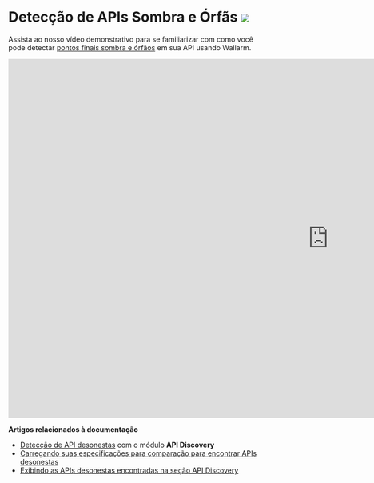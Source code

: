 # Detecção de APIs Sombra e Órfãs <a href="../about-wallarm/subscription-plans/#subscription-plans"><img src="../../images/api-security-tag.svg" style="border: none;"></a>

Assista ao nosso vídeo demonstrativo para se familiarizar com como você pode detectar [pontos finais sombra e órfãos](../about-wallarm/api-discovery.md#shadow-orphan-and-zombie-apis) em sua API usando Wallarm.

<div class="video-wrapper">
  <iframe width="1280" height="720" src="https://www.youtube.com/embed/HOWfCFdxo-Y" title="YouTube video player" frameborder="0" allow="accelerometer; autoplay; clipboard-write; encrypted-media; gyroscope; picture-in-picture; web-share" allowfullscreen></iframe>
</div>

**Artigos relacionados à documentação**

* [Detecção de API desonestas](../about-wallarm/api-discovery.md#shadow-orphan-and-zombie-apis) com o módulo **API Discovery**
* [Carregando suas especificações para comparação para encontrar APIs desonestas](../user-guides/api-specifications.md#revealing-shadow-orphan-and-zombie-api)
* [Exibindo as APIs desonestas encontradas na seção API Discovery](../user-guides/api-discovery.md#displaying-shadow-orphan-and-zombie-api)